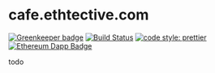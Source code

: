 # cafe.ethtective.com

[![Greenkeeper badge](https://badges.greenkeeper.io/ethtective/cafe.svg)](https://greenkeeper.io/) [![Build Status](https://travis-ci.com/ethtective/cafe.svg?branch=master)](https://travis-ci.com/ethtective/cafe) [![code style: prettier](https://img.shields.io/badge/code_style-prettier-ff69b4.svg)](https://github.com/prettier/prettier) [![Ethereum Dapp Badge](https://img.shields.io/badge/Web3-dApp-00ffd9.svg?logo=Ethereum&logoColor=white&style=flat)](http://www.ethereum.org)

todo
